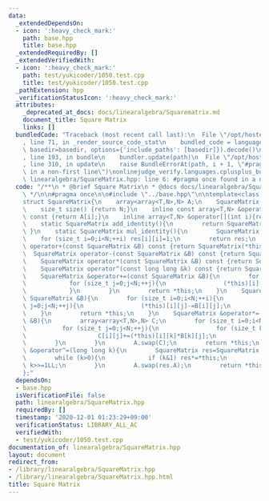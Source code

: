 ```yaml
---
data:
  _extendedDependsOn:
  - icon: ':heavy_check_mark:'
    path: base.hpp
    title: base.hpp
  _extendedRequiredBy: []
  _extendedVerifiedWith:
  - icon: ':heavy_check_mark:'
    path: test/yukicoder/1050.test.cpp
    title: test/yukicoder/1050.test.cpp
  _pathExtension: hpp
  _verificationStatusIcon: ':heavy_check_mark:'
  attributes:
    _deprecated_at_docs: docs/linearalgebra/Squarematrix.md
    document_title: Square Matrix
    links: []
  bundledCode: "Traceback (most recent call last):\n  File \"/opt/hostedtoolcache/Python/3.9.1/x64/lib/python3.9/site-packages/onlinejudge_verify/documentation/build.py\"\
    , line 71, in _render_source_code_stat\n    bundled_code = language.bundle(stat.path,\
    \ basedir=basedir, options={'include_paths': [basedir]}).decode()\n  File \"/opt/hostedtoolcache/Python/3.9.1/x64/lib/python3.9/site-packages/onlinejudge_verify/languages/cplusplus.py\"\
    , line 193, in bundle\n    bundler.update(path)\n  File \"/opt/hostedtoolcache/Python/3.9.1/x64/lib/python3.9/site-packages/onlinejudge_verify/languages/cplusplus_bundle.py\"\
    , line 310, in update\n    raise BundleErrorAt(path, i + 1, \"#pragma once found\
    \ in a non-first line\")\nonlinejudge_verify.languages.cplusplus_bundle.BundleErrorAt:\
    \ linearalgebra/SquareMatrix.hpp: line 6: #pragma once found in a non-first line\n"
  code: "/**\n * @brief Square Matrix\n * @docs docs/linearalgebra/Squarematrix.md\n\
    \ */\n\n#pragma once\n\n#include \"../base.hpp\"\n\ntemplate<class T,size_t N>\n\
    struct SquareMatrix{\n    array<array<T,N>,N> A;\n    SquareMatrix()=default;\n\
    \    size_t size() {return N;}\n    inline const array<T,N> &operator[](int i)\
    \ const {return A[i];}\n    inline array<T,N> &operator[](int i){return A[i];}\n\
    \    static SquareMatrix add_identity(){\n        return SquareMatrix();\n   \
    \ }\n    static SquareMatrix mul_identity(){\n        SquareMatrix res;\n    \
    \    for (size_t i=0;i<N;++i) res[i][i]=1;\n        return res;\n    }\n    SquareMatrix\
    \ operator+(const SquareMatrix &B) const {return SquareMatrix(*this)+=B;}\n  \
    \  SquareMatrix operator-(const SquareMatrix &B) const {return SquareMatrix(*this)-=B;}\n\
    \    SquareMatrix operator*(const SquareMatrix &B) const {return SquareMatrix(*this)*=B;}\n\
    \    SquareMatrix operator^(const long long &k) const {return SquareMatrix(*this)^=k;}\n\
    \    SquareMatrix &operator+=(const SquareMatrix &B){\n        for (size_t i=0;i<N;++i){\n\
    \            for (size_t j=0;j<N;++j){\n                (*this)[i][j]+=B[i][j];\n\
    \            }\n        }\n        return *this;\n    }\n    SquareMatrix &operator-=(const\
    \ SquareMatrix &B){\n        for (size_t i=0;i<N;++i){\n            for (size_t\
    \ j=0;j<N;++j){\n                (*this)[i][j]-=B[i][j];\n            }\n    \
    \    }\n        return *this;\n    }\n    SquareMatrix &operator*=(const SquareMatrix\
    \ &B){\n        array<array<T,N>,N> C;\n        for (size_t i=0;i<N;++i){\n  \
    \          for (size_t j=0;j<N;++j){\n                for (size_t k=0;k<N;++k){\n\
    \                    C[i][j]+=(*this)[i][k]*B[k][j];\n                }\n    \
    \        }\n        }\n        A.swap(C);\n        return *this;\n    }\n    SquareMatrix\
    \ &operator^=(long long k){\n        SquareMatrix res=SquareMatrix::mul_identity();\n\
    \        while (k>0){\n            if (k&1) res*=*this;\n            *this*=*this;\
    \ k>>=1LL;\n        }\n        A.swap(res.A);\n        return *this;\n    }\n\
    };"
  dependsOn:
  - base.hpp
  isVerificationFile: false
  path: linearalgebra/SquareMatrix.hpp
  requiredBy: []
  timestamp: '2020-12-01 01:23:29+09:00'
  verificationStatus: LIBRARY_ALL_AC
  verifiedWith:
  - test/yukicoder/1050.test.cpp
documentation_of: linearalgebra/SquareMatrix.hpp
layout: document
redirect_from:
- /library/linearalgebra/SquareMatrix.hpp
- /library/linearalgebra/SquareMatrix.hpp.html
title: Square Matrix
---
```

